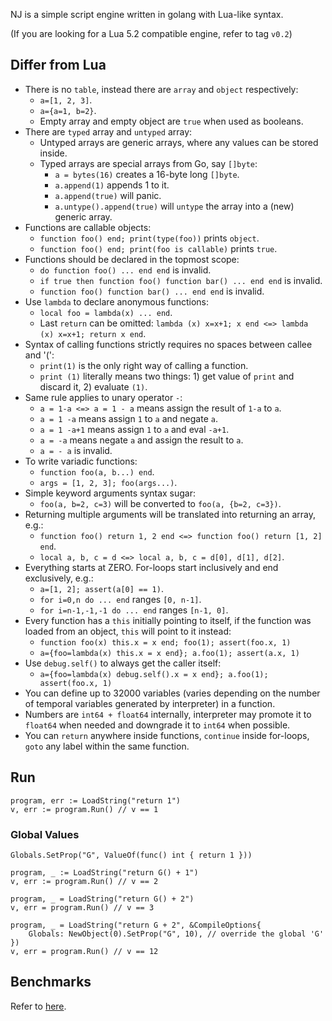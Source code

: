 NJ is a simple script engine written in golang with Lua-like syntax.

(If you are looking for a Lua 5.2 compatible engine, refer to tag `v0.2`)

## Differ from Lua

- There is no `table`, instead there are `array` and `object` respectively:
	- `a=[1, 2, 3]`.
	- `a={a=1, b=2}`.
	- Empty array and empty object are `true` when used as booleans.
- There are `typed` array and `untyped` array:
	- Untyped arrays are generic arrays, where any values can be stored inside.
	- Typed arrays are special arrays from Go, say `[]byte`:
		- `a = bytes(16)` creates a 16-byte long `[]byte`.
		- `a.append(1)` appends 1 to it.
		- `a.append(true)` will panic.
		- `a.untype().append(true)` will `untype` the array into a (new) generic array.
- Functions are callable objects:
	- `function foo() end; print(type(foo))` prints `object`.
	- `function foo() end; print(foo is callable)` prints `true`.
- Functions should be declared in the topmost scope:
	- `do function foo() ... end end` is invalid.
	- `if true then function foo() function bar() ... end end` is invalid.
	- `function foo() function bar() ... end end` is invalid.
- Use `lambda` to declare anonymous functions:
	- `local foo = lambda(x) ... end`.
	- Last `return` can be omitted: `lambda (x) x=x+1; x end <=> lambda (x) x=x+1; return x end`.
- Syntax of calling functions strictly requires no spaces between callee and '(':
	- `print(1)` is the only right way of calling a function.
	- `print (1)` literally means two things: 1) get value of `print` and discard it, 2) evaluate `(1)`.
- Same rule applies to unary operator `-`:
	- `a = 1-a <=> a = 1 - a` means assign the result of `1-a` to `a`.
	- `a = 1 -a` means assign `1` to `a` and negate `a`.
	- `a = 1 -a+1` means assign `1` to `a` and eval `-a+1`.
	- `a = -a` means negate `a` and assign the result to `a`.
	- `a = - a` is invalid.
- To write variadic functions:
	- `function foo(a, b...) end`.
	- `args = [1, 2, 3]; foo(args...)`.
- Simple keyword arguments syntax sugar:
	- `foo(a, b=2, c=3)` will be converted to `foo(a, {b=2, c=3})`.
- Returning multiple arguments will be translated into returning an array, e.g.:
	- `function foo() return 1, 2 end <=> function foo() return [1, 2] end`.
	- `local a, b, c = d <=> local a, b, c = d[0], d[1], d[2]`.
- Everything starts at ZERO. For-loops start inclusively and end exclusively, e.g.:
	- `a=[1, 2]; assert(a[0] == 1)`.
	- `for i=0,n do ... end` ranges `[0, n-1]`.
	- `for i=n-1,-1,-1 do ... end` ranges `[n-1, 0]`.
- Every function has a `this` initially pointing to itself, if the function was loaded from an object, `this` will point to it instead:
	- `function foo(x) this.x = x end; foo(1); assert(foo.x, 1)`
	- `a={foo=lambda(x) this.x = x end}; a.foo(1); assert(a.x, 1)`
- Use `debug.self()` to always get the caller itself:
	- `a={foo=lambda(x) debug.self().x = x end}; a.foo(1); assert(foo.x, 1)`
- You can define up to 32000 variables (varies depending on the number of temporal variables generated by interpreter) in a function.
- Numbers are `int64 + float64` internally, interpreter may promote it to `float64` when needed and downgrade it to `int64` when possible.
- You can `return` anywhere inside functions, `continue` inside for-loops, `goto` any label within the same function.

## Run

```golang
program, err := LoadString("return 1")
v, err := program.Run() // v == 1
```

### Global Values

```golang
Globals.SetProp("G", ValueOf(func() int { return 1 }))

program, _ := LoadString("return G() + 1")
v, err := program.Run() // v == 2

program, _ = LoadString("return G() + 2")
v, err = program.Run() // v == 3

program, _ = LoadString("return G + 2", &CompileOptions{
	Globals: NewObject(0).SetProp("G", 10), // override the global 'G'
})
v, err = program.Run() // v == 12
```

## Benchmarks

Refer to [here](https://github.com/coyove/potatolang/blob/master/tests/bench/perf.md).


